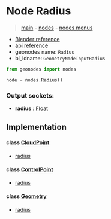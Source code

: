 # Node Radius

> [main](../structure.md) - [nodes](nodes.md) - [nodes menus](nodes_menus.md)

- [Blender reference](https://docs.blender.org/manual/en/latest/modeling/geometry_nodes/input/radius.html)
- [api reference](https://docs.blender.org/api/current/bpy.types.GeometryNodeInputRadius.html)
- geonodes name: `Radius`
- bl_idname: `GeometryNodeInputRadius`

```python
from geonodes import nodes

node = nodes.Radius()
```

### Output sockets:

- **radius** : [Float](Float.md)

## Implementation

#### class [CloudPoint](CloudPoint.md)

 - [radius](CloudPoint.md#radius-property)
#### class [ControlPoint](ControlPoint.md)

 - [radius](ControlPoint.md#radius-property)
#### class [Geometry](Geometry.md)

 - [radius](Geometry.md#radius-property)
